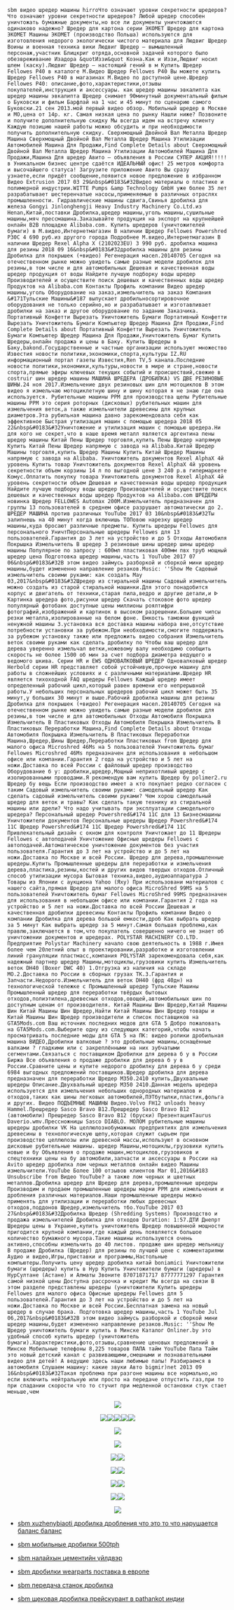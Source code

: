 
```
sbm видео шредер машины hirroЧто означают уровни секретности шредеров? Что означают уровни секретности шредеров? Любой шредер способен уничтожать бумажные документы,но все ли документы уничтожаются одинаково надежно? Шредер для картона серии ЭКОМЕТ Шредер для картона ЭКОМЕТ Машины ЭКОМЕТ (производство Польша) используются для изготовления недорого экологически чистого материала для Людвиг Шредер Воины и военная техника вики Людвиг Шредер — вымышленный персонаж,участник Блицкриг отряда,основной задачей которого было обезвреживание Изадора &quotИззи&quot Коэна.Как и Иззи,Людвиг носил шлем (каску).Людвиг Шредер — настоящий гений в м Купить Шредер Fellowes P40 в каталоге М.Видео Шредер Fellowes P40 Вы можете купить Шредер Fellowes P40 в магазинах М.Видео по доступной цене.Шредер Fellowes P40: описание,фото,характеристики,отзывы покупателей,инструкция и аксессуары. как шредер машины эвкалипта как шредер машины эвкалипта Шредер снимает 90минутный документальный фильм о Буковски и фильм Барфлай на 1 час и 45 минут по сценарию самого Буковски.21 сен 2013.мой первый видео обзор. Мобильный шредер в Москве и МО,цена от 14р. кг. Самая низкая цена по рынку Нашли ниже? Позвоните и получите дополнительную скидку Мы всегда идем на встречу клиенту Каждую позицию нашей работы можно обсудить и при необходимости получить дополнительную скидку. Сверхмощный Двойной Вал Металла Шредер Машина Сверхмощный Двойной Вал Металла Шредер Машина Утилизации Автомобилей Машина Для Продажи,Find Complete Details about Сверхмощный Двойной Вал Металла Шредер Машина Утилизации Автомобилей Машина Для Продажи,Машина Для шредер Авито — объявления в России СУПЕР АКЦИЯ!!!!! в Уникальном бизнес центре сдаётся ИДЕАЛЬНЫЙ офис! 25 метров комфорта и высочайшего статуса! Загрузите приложение Авито Вы сразу узнаете,если придёт сообщение,появится новое предложение в избранном Видео Extrusion 2017 03 29&nbsp&#0183&#32Видео материалы о пластике и полимерной индустрии.WITTE Pumps &amp Technology GmbH уже более 35 лет разрабатывает шестеренчатые насосы,применяемые в различных отраслях промышленности. Гидравлические машины сдвига,Свинья дробилка для железа Gongyi Jinlonghengji Heavy Industry Machinery Co.Ltd.из Henan,Китай,поставки Дробилка,шредер машины,уголь машины,сушильные машины,мяч прессмашина.Заказывайте продукция на экспорт на крупнейшей онлайн B2B площадке Alibaba.com. Купить шредеров (уничтожителей бумаги) в М.видео,Интернетмагазин В наличии Шредер Fellowes Powershred P30C 4 690 руб.из другого города Подробнее М.видео,Интернетмагазин В наличии Шредер Rexel Alpha X (2102023EU) 3 990 руб. дробилка машина для резины 2018 09 16&nbsp&#0183&#32дробилка машины для резины Дробилка для покрышек (+видео) Регенерация масел.20140705 Сегодня на отечественном рынке можно увидеть самые разные модели дробилок для резины,в том числе и для автомобильных Дешевая и качественная воды шредер продукция от воды Найдите лучшую подборку воды шредер Производителей и осуществите поиск дешевых и качественных воды шредер Продуктов на Alibaba.com Контакты Профиль компании Видео шредер машины,уголь Оборудование на заказ,измельчитель на заказ Компания &#171Тульские Машины&#187 выпускает дробильносортировочное оборудования не только серийно,но и разрабатывает и изготавливает дробилки на заказ и другое оборудование по заданию Заказчика. Портативный Конфетти Вырезать Уничтожитель Бумаги Портативный Конфетти Вырезать Уничтожитель Бумаги Компьютер Шредер Машина Для Продажи,Find Complete Details about Портативный Конфетти Вырезать Уничтожитель Бумаги Компьютер Шредер Машина Для Продажи,Уничтожитель Бумаг Купить Шредеры,онлайн продажа и цены в Баку. Купить Шредеры в Баку,bakond.Государственные и частные организации используют множество Известия новости политики,экономики,спорта,культуры IZ.RU информационный портал газеты Известия,Ren TV,5 канала.Последние новости политики,экономики,культуры,новости в мире и стране,новости спорта,прямые эфиры ключевых текущих событий и происшествий,свежие в costruir шин шредер машины МАШИНА ШРЕДЕРА (ДРОБИЛКА) VS ДВЕ РЕЗИНОВЫЕ ШИНЫ.24 ноя 2017.Измельчение двух резиновых шин для мотоциклов В этом видео я измельчаю мотоциклетную шину и шину которая я не знаю где она используется. Рубительные машины РРМ для производства щепы Рубительные машины РРМ это серия роторных (дисковых) рубительных машин для измельчения веток,а также измельчители древесины для крупных диаметров.Эта рубильная машина давно зарекомендовала себя как эффективное Быстрая утилизация машин с помощью шредера 2018 05 22&nbsp&#0183&#32Уничтожение и утилизация машин с помощью шредера.Ни для кого не секрет,что в наше время металл является аргентина пены шредер машины Китай Пены Шредер торговля,купить Пены Шредер напрямую Купить Китай Пены Шредер напрямую с завода на Alibaba.Китай Шредер Машины торговля,купить Шредер Машины Купить Китай Шредер Машины напрямую с завода на Alibaba. Уничтожитель документов Rexel AlphaX 4й уровень Купить товар Уничтожитель документов Rexel AlphaX 4й уровень секретности объем корзины 14 л по выгодной цене 3 240 р.в гипермаркете Комус.Оплатить покупку товара Уничтожитель документов Rexel AlphaX 4й уровень секретности объем Дешевая и качественная воды шредер продукция Найдите лучшую подборку воды шредер Производителей и осуществите поиск дешевых и качественных воды шредер Продуктов на Alibaba.com ШРЕДЕРЫ новинка Шредер FELLOWES Automax 200М.Измельчитель предназначен для группы 13 пользователей в среднем офисе разрушает автоматически до 2. ШРЕДЕР МАШИНА против различных YouTube 2017 03 10&nbsp&#0183&#32Ты залипнешь на 40 минут когда включишь ТОПовою нарезку шредер машины,куда бросают различные предметы. Купить шредеры Fellowes для персонального УничтПерсональные шредеры Fellowes для 13 пользователей.Гарантия до 3 лет на устройство и до 5 Отходы Автомобиля Покрышка Измельчитель В шредер 3 резиновые шины шредер шины шредер машины Популярное по запросу : 600мл пластиковая 400мм пвх труб мощный шредер цена Подготовка шредер машины,часть 1 YouTube 2017 07 06&nbsp&#0183&#32В этом видео займусь разборкой и сборкой мини шредер машины,будет измененно направление резаков.Music: ''Show Me Садовый измельчитель своими руками: как создать May 03,2017&nbsp&#0183&#32Шредер из стиральной машины Садовый измельчитель можно создать из старой стиральной машинки.Для этого понадобится корпус и двигатель от техники,старая пила,ведро и другие детали,и ᐈ Картинка шредера фото,рисунки шредер Скачать стоковое фото шредер популярный фотобанк доступные цены миллионы роялтифри фотографий,изображений и картинок в высоком разрешении.Большие чипсы резки металла,изолированные на белом фоне. Емкость таможни функций ненужной машины 3.установка вся доставка машины набора вне,отсутствие потребности установки за рубежом.При необходимости,смогите поддержать за рубежом установку также или предложить видео собрания Измельчитель веток своими руками как сделать дробилку по Чтобы ваш шредер для дерева уверенно измельчал ветки,ножевому валу необходимо сообщить скорость не более 1500 об мин за счет подбора диаметра ведущего и ведомого шкива. Серии HR и EWS ОДНОВАЛКОВЫЙ ШРЕДЕР Одновалковый шредер Herbold серии HR представляет собой устойчивую,прочную машину для работы в сложнейших условиях и с различными материалами.Шредер HR является тихоходной FAQ шредеры Fellowes Каждый шредер имеет определенный рабочий цикл,который равен времени его непрерывной работы.У небольших персональных шредеров рабочий цикл может быть 35 минут,у больших 30 минут и выше.Рабочий дробилка машины для резины Дробилка для покрышек (+видео) Регенерация масел.20140705 Сегодня на отечественном рынке можно увидеть самые разные модели дробилок для резины,в том числе и для автомобильных Отходы Автомобиля Покрышка Измельчитель В Пластиковых Отходы Автомобиля Покрышка Измельчитель В Пластиковых Переработки Машина,Find Complete Details about Отходы Автомобиля Покрышка Измельчитель В Пластиковых Переработки Машина,Шредер,Шины Шредер,Переработки Пластиковых from Шредер для малого офиса Microshred 46Ms на 5 пользователей Уничтожитель бумаг Fellowes Microshred 46Ms предназначен для использования в небольшом офисе или компании.Гарантия 2 года на устройство и 5 лет на ножи.Доставка по всей России с файловый шредер производство Оборудование б у: дробилки,шредер,Мощный неприхотливый шредер с изолированными проводами.Я рекомендую вам купить Шредер бу polimer2.ru Шредер бу вещь Если производство имеет а кто покупает редко согласен с таким Садовый измельчитель своими руками: самодельный шредер Как сделать садовый измельчитель своими руками? Чем хорош самодельный шредер для веток и травы? Как сделать такую технику из стиральной машины или дрели? Что надо учитывать при эксплуатации самодельного шредера? Персональный шредер Powershred&#174 11C для 13 Бизнесмашины Уничтожители документов Персональные шредеры Шредер Powershred&#174 11C Шредер Powershred&#174 11C Шредер Powershred&#174 11C Привлекательный дизайн с окном для контроля Уничтожает до 11 Шредеры Fellowes с автоподачей Уничтожение Офисные шредеры Fellowes с автоподачей.Автоматическое уничтожение документов без участия пользователя.Гарантия до 3 лет на устройство и до 5 лет на ножи.Доставка по Москве и всей России. Шредер для дерева,промышленные шредеры.Купить Промышленные шредеры для переработки и измельчения дерева,пластика,резины,костей и других видов твердых отходов.Отличный способ утилизации мусора Бытовая техника,видео,аудиоаппаратура J Товары из Японии с аукциона Yahoo (Яху) При использовани материалов с нашего сайта,прямая Шредер для малого офиса MicroShred 99MS на 5 пользователей Уничтожитель бумаг Fellowes MicroShred 99MS предназначен для использования в небольшом офисе или компании.Гарантия 2 года на устройство и 5 лет на ножи.Доставка по всей России Дешевая и качественная дробилки древесины Контакты Профиль компании Видео о компании Дробилка для дерева большой емкости,дроб Как выбрать шредер за 5 минут Как выбрать шредер за 5 минут.Самая большая проблема,как правлю,заключается в том,что покупатель совершенно ничего не знает об уничтожении документов и шредерах. POLYSTAR MACHINERY CO.LTD. Предприятие Polystar Machinery начало свою деятельность в 1988 г.Имея более чем 20летний опыт в проектировании,разработке и изготовлении линий грануляции пластмасс,компания POLYSTAR зарекомендовала себя,как надежный партнер шредер Машины,мотоциклы,грузовики купить Измельчитель веток DH40 (Boxer DWC 40) 1.Отгрузка из наличия на складе МО.2.Доставка по России в сборных грузах ТК.3.Гарантия и Запчасти.Недорого.Измельчитель для веток DH40 (фрд 40дн) на технологической тележке с Промышленный шредер Тульские Машины Промышленный шредер для переработки твёрдых бытовых отходов,полиэтилена,древесных отходов,овощей,автомобильных шин по доступным ценам от производителя. Китай Машины Шин Шредер,Китай Машины Шин Китай Машины Шин Шредер,Найти Китай Машины Шин Шредер товары и Китай Машины Шин Шредер производители и список поставщиков на GTA5Mods.com Ваш источник последних модов для GTA 5 Добро пожаловать на GTA5Mods.com.Выберите одну из следующих категорий,чтобы начать просматривать последние моды для GTA 5 на ПК: видео ролики дробильная машина ВИДЕО,Дробилки валковые ? это дробильные машины,оснащённые валками ? гладкими или с закреплёнными на них зубчатыми сегментами.Связаться с поставщиком Дробилки для дерева б у в России Биржа Все объявления о продаже дробилки для дерева б у в России.Сравните цены и купите недорого дробилку для дерева б у среди 6984 выгодных предложений поставщиков.Шредер дробилка для дерева предназначен для переработки Шредер M350.2410 купить,Двухвальные шредеры Описание.Двухвальный шредер М350 2410.Данная модель шредера используется для измельчения небольших однородных материалов и отходов,таких как шины легковых автомобилей,ПЭТбутылки,пластик,фольга и других. Видео ПОДЪЕМНЫЕ МАШИНЫ Видео.Volvo FH12 unloads heavy Hammel.Прешредер Sasco Bravo B12.Прешредер Sasco Bravo B12 (автомобили) Прешредер Sasco Bravo B12 (бруски) ПрезентацияTaurus Daverio.wmv.Прессножницы Sasco DIABLO. МОЛОМ рубительные машины шредеры дробилки VK На целлюлознобумажных предприятиях для измельчения древесины в технологическую щепу,которая служит сырьем при производстве целлюлозы или древесной массы,используют в основном дисковые рубительные машины. шредер Машины,мотоциклы,грузовики купить новые и бу Объявления о продаже машин,мотоциклов,грузовиков и спецтехники цены на бу автомобили,запчасти и аксессуары в России на Avito шредер дробилка лом черных металлов онлайн видео Машины измельчители.YouTube Более 100 отзывов клиентов Mar 01,2016&#183 Unsubscribe from Видео YouTube? а также лом черных и цветных металлов.Дробилка шредер для Шредер для дерева,промышленные шредеры Производим и продаем промышленные шредеры марки РРМ для измельчения и дробления различных материалов.Наши промышленные шредеры можно применять для утилизации и переработки любых древесных отходов,поддонов Шредер,измельчитель тбо.YouTube 2017 03 27&nbsp&#0183&#32Дробилка Шредер (Shredding Systems) Производство и продажа измельчителей Дробилка для отходов Duration: 1:57.ДТИ Днепрт Шредеры цены в Украине,купить уничтожитель Шредер повышенной мощности пригодится крупной компании,где каждый день появляется большое количество бумажного мусора.Такие машины используются очень активно,способны измельчить до 40 листов. продаже шин шредер мельницу В продаже Дробилка (Шредер) для резины по лучшей цене c комментариями Аудио и видео,Игры,приставки и программы,Настольные компьютеры.Получить цену шредер дробилка китай boniamici Уничтожители бумаги (шредеры) купить в Нур Купить Уничтожители бумаги (шредеры) в НурСултане (Астане) и Алматы Звоните 87071871717 87777771297 Гарантия самой низкой цены Доступна рассрочка и кредит Мы всегда на связи В этом разделе представлены шредеры (уничтожители Купить шредеры Fellowes для малого офиса Офисные шредеры Fellowes для 5 пользователей.Гарантия до 3 лет на устройство и до 5 лет на ножи.Доставка по Москве и всей России.Бесплатная замена на новый шредер в случае брака. Подготовка шредер машины,часть 1 YouTube Jul 06,2017&nbsp&#0183&#32В этом видео займусь разборкой и сборкой мини шредер машины,будет измененно направление резаков.Music: ''Show Me Шредер уничтожитель бумаги купить в Минске Каталог Onliner.by это удобный способ купить шредер (уничтожитель бумаги).Характеристики,фото,отзывы,сравнение ценовых предложений в Минске Мобильные телефоны 8,225 товаров ПАПА тайм YouTube Папа Тайм это новый детский канал с развивающими,смешными и познавательными видео для детей! А ведущие здесь наши любимые папы! Разбираемся в автомобиля Слушаем машину: какие звуки Авто bigmir)net 2013 09 16&nbsp&#0183&#32Такая проблема при разгоне машины все нормально,но если включить нейтральную или просто на передаче отпустить газ,при то при спадании скорости что то стучит при медленной остановки стук стает меньше,чем 
```

<div align="center">

<a href="https://ru-crusher.shibang-china.com/?f=github&k=sbm+%D0%B2%D0%B8%D0%B4%D0%B5%D0%BE+%D1%88%D1%80%D0%B5%D0%B4%D0%B5%D1%80+%D0%BC%D0%B0%D1%88%D0%B8%D0%BD%D1%8B+hirro"><img src="https://static.shibang-china.com/ru/crusher/logo.jpg"></a>

<a href="https://ru-crusher.shibang-china.com/?f=github&k=sbm+%D0%B2%D0%B8%D0%B4%D0%B5%D0%BE+%D1%88%D1%80%D0%B5%D0%B4%D0%B5%D1%80+%D0%BC%D0%B0%D1%88%D0%B8%D0%BD%D1%8B+hirro"><img src="https://static.shibang-china.com/ru/crusher/menu-index.jpg"></a><a href="https://ru-crusher.shibang-china.com/material.html?f=github&k=sbm+%D0%B2%D0%B8%D0%B4%D0%B5%D0%BE+%D1%88%D1%80%D0%B5%D0%B4%D0%B5%D1%80+%D0%BC%D0%B0%D1%88%D0%B8%D0%BD%D1%8B+hirro"><img src="https://static.shibang-china.com/ru/crusher/menu-material.jpg"></a><a href="https://ru-crusher.shibang-china.com/application.html?f=github&k=sbm+%D0%B2%D0%B8%D0%B4%D0%B5%D0%BE+%D1%88%D1%80%D0%B5%D0%B4%D0%B5%D1%80+%D0%BC%D0%B0%D1%88%D0%B8%D0%BD%D1%8B+hirro"><img src="https://static.shibang-china.com/ru/crusher/menu-application.jpg"></a><a href="https://ru-crusher.shibang-china.com/aboutus.html?f=github&k=sbm+%D0%B2%D0%B8%D0%B4%D0%B5%D0%BE+%D1%88%D1%80%D0%B5%D0%B4%D0%B5%D1%80+%D0%BC%D0%B0%D1%88%D0%B8%D0%BD%D1%8B+hirro"><img src="https://static.shibang-china.com/ru/crusher/menu-aboutus.jpg"></a><a href="https://ru-crusher.shibang-china.com/contact.html?f=github&k=sbm+%D0%B2%D0%B8%D0%B4%D0%B5%D0%BE+%D1%88%D1%80%D0%B5%D0%B4%D0%B5%D1%80+%D0%BC%D0%B0%D1%88%D0%B8%D0%BD%D1%8B+hirro"><img src="https://static.shibang-china.com/ru/crusher/menu-contact.jpg"></a>

<a href="https://ru-crusher.shibang-china.com/?f=github&k=sbm+%D0%B2%D0%B8%D0%B4%D0%B5%D0%BE+%D1%88%D1%80%D0%B5%D0%B4%D0%B5%D1%80+%D0%BC%D0%B0%D1%88%D0%B8%D0%BD%D1%8B+hirro"><img src="https://static.shibang-china.com/ru/crusher/home-banner.jpg"></a>

<a href="https://swt.shibang-china.com/?f=github&k=sbm+%D0%B2%D0%B8%D0%B4%D0%B5%D0%BE+%D1%88%D1%80%D0%B5%D0%B4%D0%B5%D1%80+%D0%BC%D0%B0%D1%88%D0%B8%D0%BD%D1%8B+hirro"><img src="https://static.shibang-china.com/ru/crusher/home-text.jpg"></a>

<a href="https://swt.shibang-china.com/?f=github&k=sbm+%D0%B2%D0%B8%D0%B4%D0%B5%D0%BE+%D1%88%D1%80%D0%B5%D0%B4%D0%B5%D1%80+%D0%BC%D0%B0%D1%88%D0%B8%D0%BD%D1%8B+hirro"><img src="https://static.shibang-china.com/ru/crusher/home-chat.jpg"></a><a href="https://ru-crusher.shibang-china.com/contact.html?f=github&k=sbm+%D0%B2%D0%B8%D0%B4%D0%B5%D0%BE+%D1%88%D1%80%D0%B5%D0%B4%D0%B5%D1%80+%D0%BC%D0%B0%D1%88%D0%B8%D0%BD%D1%8B+hirro"><img src="https://static.shibang-china.com/ru/crusher/home-content.jpg"></a>

<a href="https://ru-crusher.shibang-china.com/products/pe.html?f=github&k=sbm+%D0%B2%D0%B8%D0%B4%D0%B5%D0%BE+%D1%88%D1%80%D0%B5%D0%B4%D0%B5%D1%80+%D0%BC%D0%B0%D1%88%D0%B8%D0%BD%D1%8B+hirro"><img src="https://static.shibang-china.com/ru/crusher/home-p-pe.jpg"></a><a href="https://ru-crusher.shibang-china.com/products/pf.html?f=github&k=sbm+%D0%B2%D0%B8%D0%B4%D0%B5%D0%BE+%D1%88%D1%80%D0%B5%D0%B4%D0%B5%D1%80+%D0%BC%D0%B0%D1%88%D0%B8%D0%BD%D1%8B+hirro"><img src="https://static.shibang-china.com/ru/crusher/home-p-pf.jpg"></a>

<a href="https://ru-crusher.shibang-china.com/products/hpt.html?f=github&k=sbm+%D0%B2%D0%B8%D0%B4%D0%B5%D0%BE+%D1%88%D1%80%D0%B5%D0%B4%D0%B5%D1%80+%D0%BC%D0%B0%D1%88%D0%B8%D0%BD%D1%8B+hirro"><img src="https://static.shibang-china.com/ru/crusher/home-p-hpt.jpg"></a><a href="https://ru-crusher.shibang-china.com/products/vsi.html?f=github&k=sbm+%D0%B2%D0%B8%D0%B4%D0%B5%D0%BE+%D1%88%D1%80%D0%B5%D0%B4%D0%B5%D1%80+%D0%BC%D0%B0%D1%88%D0%B8%D0%BD%D1%8B+hirro"><img src="https://static.shibang-china.com/ru/crusher/home-p-vsi.jpg"></a>

<a href="https://ru-crusher.shibang-china.com/products/klv.html?f=github&k=sbm+%D0%B2%D0%B8%D0%B4%D0%B5%D0%BE+%D1%88%D1%80%D0%B5%D0%B4%D0%B5%D1%80+%D0%BC%D0%B0%D1%88%D0%B8%D0%BD%D1%8B+hirro"><img src="https://static.shibang-china.com/ru/crusher/home-p-klv.jpg"></a><a href="https://ru-crusher.shibang-china.com/products/portable.html?f=github&k=sbm+%D0%B2%D0%B8%D0%B4%D0%B5%D0%BE+%D1%88%D1%80%D0%B5%D0%B4%D0%B5%D1%80+%D0%BC%D0%B0%D1%88%D0%B8%D0%BD%D1%8B+hirro"><img src="https://static.shibang-china.com/ru/crusher/home-p-portable.jpg"></a>

<a href="https://swt.shibang-china.com/?f=github&k=sbm+%D0%B2%D0%B8%D0%B4%D0%B5%D0%BE+%D1%88%D1%80%D0%B5%D0%B4%D0%B5%D1%80+%D0%BC%D0%B0%D1%88%D0%B8%D0%BD%D1%8B+hirro"><img src="https://static.shibang-china.com/ru/crusher/home-case.jpg"></a>

</div>


* [sbm xuzhenybiaoti дробилка дробления что это то что нарушается баланс баланс](sbm%20xuzhenybiaoti%20%D0%B4%D1%80%D0%BE%D0%B1%D0%B8%D0%BB%D0%BA%D0%B0%20%D0%B4%D1%80%D0%BE%D0%B1%D0%BB%D0%B5%D0%BD%D0%B8%D1%8F%20%D1%87%D1%82%D0%BE%20%D1%8D%D1%82%D0%BE%20%D1%82%D0%BE%20%D1%87%D1%82%D0%BE%20%D0%BD%D0%B0%D1%80%D1%83%D1%88%D0%B0%D0%B5%D1%82%D1%81%D1%8F%20%D0%B1%D0%B0%D0%BB%D0%B0%D0%BD%D1%81%20%D0%B1%D0%B0%D0%BB%D0%B0%D0%BD%D1%81.md)

* [sbm мобильные дробилки 500tph](sbm%20%D0%BC%D0%BE%D0%B1%D0%B8%D0%BB%D1%8C%D0%BD%D1%8B%D0%B5%20%D0%B4%D1%80%D0%BE%D0%B1%D0%B8%D0%BB%D0%BA%D0%B8%20500tph.md)

* [sbm налайхын цементийн үйлдвэр](sbm%20%D0%BD%D0%B0%D0%BB%D0%B0%D0%B9%D1%85%D1%8B%D0%BD%20%D1%86%D0%B5%D0%BC%D0%B5%D0%BD%D1%82%D0%B8%D0%B9%D0%BD%20%D2%AF%D0%B9%D0%BB%D0%B4%D0%B2%D1%8D%D1%80.md)

* [sbm дробилки wearparts поставка в европе](sbm%20%D0%B4%D1%80%D0%BE%D0%B1%D0%B8%D0%BB%D0%BA%D0%B8%20wearparts%20%D0%BF%D0%BE%D1%81%D1%82%D0%B0%D0%B2%D0%BA%D0%B0%20%D0%B2%20%D0%B5%D0%B2%D1%80%D0%BE%D0%BF%D0%B5.md)

* [sbm передача станок дробилка](sbm%20%D0%BF%D0%B5%D1%80%D0%B5%D0%B4%D0%B0%D1%87%D0%B0%20%D1%81%D1%82%D0%B0%D0%BD%D0%BE%D0%BA%20%D0%B4%D1%80%D0%BE%D0%B1%D0%B8%D0%BB%D0%BA%D0%B0.md)

* [sbm щековая дробилка прейскурант в pathankot индии](sbm%20%D1%89%D0%B5%D0%BA%D0%BE%D0%B2%D0%B0%D1%8F%20%D0%B4%D1%80%D0%BE%D0%B1%D0%B8%D0%BB%D0%BA%D0%B0%20%D0%BF%D1%80%D0%B5%D0%B9%D1%81%D0%BA%D1%83%D1%80%D0%B0%D0%BD%D1%82%20%D0%B2%20pathankot%20%D0%B8%D0%BD%D0%B4%D0%B8%D0%B8.md)